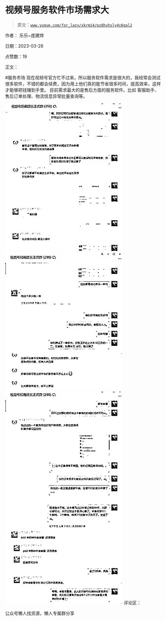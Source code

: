 # 视频号服务软件市场需求大

> 原文：[`www.yuque.com/for_lazy/xkrm14/pz8hvhsly4c6gal2`](https://www.yuque.com/for_lazy/xkrm14/pz8hvhsly4c6gal2)



作者： 乐乐~庞建烨



日期：2023-03-28



点赞数：19

<ne-hole id="u5b19b31b" data-lake-id="u5b19b31b">

正文：



#服务市场 现在视频号官方忙不过来，所以服务软件需求是很大的，我经常会测试很多软件，不错的都会续费，因为用上他们真的能节省很多时间，提高效率，这样才能够把钱赚到手里。 目前需求最大的是售后方面的服务软件。比如 客服助手、售后订单处理、物流信息异常批量查询等。



![](img/2c479ba7d21524ec031cc3cc42c84ea2.png)  <ne-p id="u2d912801" data-lake-id="u2d912801">![](img/c3437c3c862095bae5b8d65cc95d3583.png)  <ne-p id="uf9e1ac39" data-lake-id="uf9e1ac39">![](img/4c68c2010952c32316dfa44ab87b0bcd.png)  <ne-p id="ubc874042" data-lake-id="ubc874042">![](img/41e52aa3a258bda7707ede43051de697.png)  <ne-hole id="u36e004ef" data-lake-id="u36e004ef"><ne-p id="u264e133b" data-lake-id="u264e133b">评论区：

<ne-hole id="u333c6166" data-lake-id="u333c6166">

公众号懒人找资源，懒人专属群分享

</ne-hole></ne-hole></ne-p></ne-p></ne-p></ne-p></ne-hole>